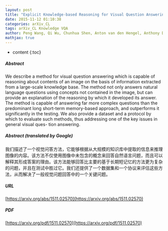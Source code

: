 ```yaml
---
layout: post
title: "Explicit Knowledge-based Reasoning for Visual Question Answering"
date: 2015-11-12 01:10:38
categories: arXiv_CL
tags: arXiv_CL Knowledge VQA
author: Peng Wang, Qi Wu, Chunhua Shen, Anton van den Hengel, Anthony Dick
mathjax: true
---
```


* content
{:toc}

##### Abstract
We describe a method for visual question answering which is capable of reasoning about contents of an image on the basis of information extracted from a large-scale knowledge base. The method not only answers natural language questions using concepts not contained in the image, but can provide an explanation of the reasoning by which it developed its answer. The method is capable of answering far more complex questions than the predominant long short-term memory-based approach, and outperforms it significantly in the testing. We also provide a dataset and a protocol by which to evaluate such methods, thus addressing one of the key issues in general visual ques- tion answering.

##### Abstract (translated by Google)
我们描述了一个视觉问答方法，它能够根据从大规模的知识库中提取的信息来推理图像的内容。该方法不仅使用图像中未包含的概念来回答自然语言问题，而且可以解释其形成答案的理由。该方法能够回答比主要的基于长期短记忆的方法更为复杂的问题，并且在测试中胜过它。我们还提供了一个数据集和一个协议来评估这些方法，从而解决了一般视觉问题回答中的一个关键问题。

##### URL
[https://arxiv.org/abs/1511.02570](https://arxiv.org/abs/1511.02570)

##### PDF
[https://arxiv.org/pdf/1511.02570](https://arxiv.org/pdf/1511.02570)

